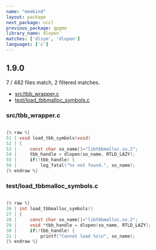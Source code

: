 ```yaml
---
name: "memkind"
layout: package
next_package: nccl
previous_package: gpgme
library_name: dlopen
matches: ['dlsym', 'dlopen']
languages: ['c']
---
```

## 1.9.0
7 / 482 files match, 2 filtered matches.

 - [src/tbb_wrapper.c](#srctbb_wrapperc)
 - [test/load_tbbmalloc_symbols.c](#testload_tbbmalloc_symbolsc)

### src/tbb_wrapper.c

```c

{% raw %}
51 | void load_tbb_symbols(void)
52 | {
53 |     const char so_name[]="libtbbmalloc.so.2";
54 |     tbb_handle = dlopen(so_name, RTLD_LAZY);
55 |     if(!tbb_handle) {
56 |         log_fatal("%s not found.", so_name);
{% endraw %}

```
### test/load_tbbmalloc_symbols.c

```c

{% raw %}
26 | int load_tbbmalloc_symbols()
27 | {
28 |     const char so_name[]="libtbbmalloc.so.2";
29 |     void *tbb_handle = dlopen(so_name, RTLD_LAZY);
30 |     if(!tbb_handle) {
31 |         printf("Cannot load %s\n", so_name);
{% endraw %}

```